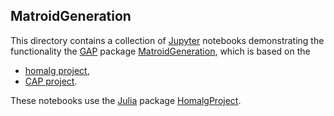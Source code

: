 ## MatroidGeneration

This directory contains a collection of [Jupyter](https://jupyter.org/) notebooks demonstrating the functionality the [GAP](https://www.gap-system.org/) package [MatroidGeneration](https://github.com/homalg-project/MatroidGeneration), which is based on the

* [homalg project](https://github.com/homalg-project/homalg_project/),
* [CAP project](https://github.com/homalg-project/CAP_project/).

These notebooks use the [Julia](https://julialang.org/) package [HomalgProject](https://github.com/homalg-project/HomalgProject.jl).

